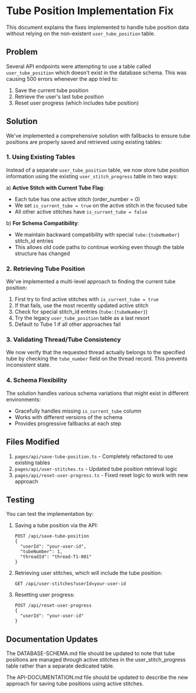 # Tube Position Implementation Fix

This document explains the fixes implemented to handle tube position data without relying on the non-existent `user_tube_position` table.

## Problem

Several API endpoints were attempting to use a table called `user_tube_position` which doesn't exist in the database schema. This was causing 500 errors whenever the app tried to:

1. Save the current tube position
2. Retrieve the user's last tube position
3. Reset user progress (which includes tube position)

## Solution

We've implemented a comprehensive solution with fallbacks to ensure tube positions are properly saved and retrieved using existing tables:

### 1. Using Existing Tables

Instead of a separate `user_tube_position` table, we now store tube position information using the existing `user_stitch_progress` table in two ways:

a) **Active Stitch with Current Tube Flag**:
   - Each tube has one active stitch (order_number = 0)
   - We set `is_current_tube = true` on the active stitch in the focused tube
   - All other active stitches have `is_current_tube = false`

b) **For Schema Compatibility**:
   - We maintain backward compatibility with special `tube:{tubeNumber}` stitch_id entries
   - This allows old code paths to continue working even though the table structure has changed

### 2. Retrieving Tube Position

We've implemented a multi-level approach to finding the current tube position:

1. First try to find active stitches with `is_current_tube = true`
2. If that fails, use the most recently updated active stitch
3. Check for special stitch_id entries (`tube:{tubeNumber}`)
4. Try the legacy `user_tube_position` table as a last resort
5. Default to Tube 1 if all other approaches fail

### 3. Validating Thread/Tube Consistency

We now verify that the requested thread actually belongs to the specified tube by checking the `tube_number` field on the thread record. This prevents inconsistent state.

### 4. Schema Flexibility

The solution handles various schema variations that might exist in different environments:

- Gracefully handles missing `is_current_tube` column
- Works with different versions of the schema
- Provides progressive fallbacks at each step

## Files Modified

1. `pages/api/save-tube-position.ts` - Completely refactored to use existing tables
2. `pages/api/user-stitches.ts` - Updated tube position retrieval logic
3. `pages/api/reset-user-progress.ts` - Fixed reset logic to work with new approach

## Testing

You can test the implementation by:

1. Saving a tube position via the API:
   ```
   POST /api/save-tube-position
   {
     "userId": "your-user-id", 
     "tubeNumber": 1,
     "threadId": "thread-T1-001"
   }
   ```

2. Retrieving user stitches, which will include the tube position:
   ```
   GET /api/user-stitches?userId=your-user-id
   ```

3. Resetting user progress:
   ```
   POST /api/reset-user-progress
   {
     "userId": "your-user-id"
   }
   ```

## Documentation Updates

The DATABASE-SCHEMA.md file should be updated to note that tube positions are managed through active stitches in the user_stitch_progress table rather than a separate dedicated table.

The API-DOCUMENTATION.md file should be updated to describe the new approach for saving tube positions using active stitches.